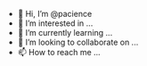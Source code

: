 - 👋 Hi, I’m @pacience
- 👀 I’m interested in ...
- 🌱 I’m currently learning ...
- 💞️ I’m looking to collaborate on ...
- 📫 How to reach me ...

<!---
pacience/pacience is a ✨ special ✨ repository because its `README.md` (this file) appears on your GitHub profile.
You can click the Preview link to take a look at your changes.
--->
